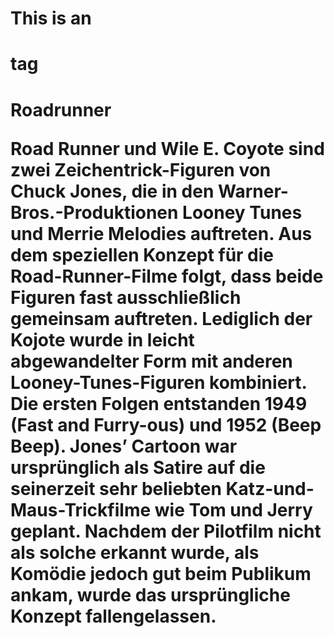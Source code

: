 # This is an <h1> tag
<h1>Roadrunner

Road Runner und Wile E. Coyote sind zwei Zeichentrick-Figuren von Chuck Jones, die in den Warner-Bros.-Produktionen Looney Tunes und Merrie Melodies auftreten. 
Aus dem speziellen Konzept für die Road-Runner-Filme folgt, dass beide Figuren fast ausschließlich gemeinsam auftreten. 
Lediglich der Kojote wurde in leicht abgewandelter Form mit anderen Looney-Tunes-Figuren kombiniert. Die ersten Folgen entstanden 1949 (Fast and Furry-ous) 
und 1952 (Beep Beep). Jones’ Cartoon war ursprünglich als Satire auf die seinerzeit sehr beliebten Katz-und-Maus-Trickfilme wie Tom und Jerry geplant. 
Nachdem der Pilotfilm nicht als solche erkannt wurde, als Komödie jedoch gut beim Publikum ankam, wurde das ursprüngliche Konzept fallengelassen.